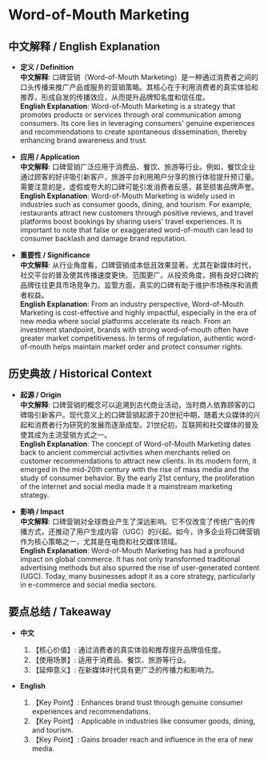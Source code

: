 # Word-of-Mouth Marketing

## 中文解释 / English Explanation

* **定义 / Definition**  
  **中文解释**: 口碑营销（Word-of-Mouth Marketing）是一种通过消费者之间的口头传播来推广产品或服务的营销策略。其核心在于利用消费者的真实体验和推荐，形成自发的传播效应，从而提升品牌知名度和信任度。  
  **English Explanation**: Word-of-Mouth Marketing is a strategy that promotes products or services through oral communication among consumers. Its core lies in leveraging consumers' genuine experiences and recommendations to create spontaneous dissemination, thereby enhancing brand awareness and trust.

* **应用 / Application**  
  **中文解释**: 口碑营销广泛应用于消费品、餐饮、旅游等行业。例如，餐饮企业通过顾客的好评吸引新客户，旅游平台利用用户分享的旅行体验提升预订量。需要注意的是，虚假或夸大的口碑可能引发消费者反感，甚至损害品牌声誉。  
  **English Explanation**: Word-of-Mouth Marketing is widely used in industries such as consumer goods, dining, and tourism. For example, restaurants attract new customers through positive reviews, and travel platforms boost bookings by sharing users' travel experiences. It is important to note that false or exaggerated word-of-mouth can lead to consumer backlash and damage brand reputation.

* **重要性 / Significance**  
  **中文解释**: 从行业角度看，口碑营销成本低且效果显著，尤其在新媒体时代，社交平台的普及使其传播速度更快、范围更广。从投资角度，拥有良好口碑的品牌往往更具市场竞争力。监管方面，真实的口碑有助于维护市场秩序和消费者权益。  
  **English Explanation**: From an industry perspective, Word-of-Mouth Marketing is cost-effective and highly impactful, especially in the era of new media where social platforms accelerate its reach. From an investment standpoint, brands with strong word-of-mouth often have greater market competitiveness. In terms of regulation, authentic word-of-mouth helps maintain market order and protect consumer rights.

## 历史典故 / Historical Context

* **起源 / Origin**  
  **中文解释**: 口碑营销的概念可以追溯到古代商业活动，当时商人依靠顾客的口碑吸引新客户。现代意义上的口碑营销起源于20世纪中期，随着大众媒体的兴起和消费者行为研究的发展而逐渐成型。21世纪初，互联网和社交媒体的普及使其成为主流营销方式之一。  
  **English Explanation**: The concept of Word-of-Mouth Marketing dates back to ancient commercial activities when merchants relied on customer recommendations to attract new clients. In its modern form, it emerged in the mid-20th century with the rise of mass media and the study of consumer behavior. By the early 21st century, the proliferation of the internet and social media made it a mainstream marketing strategy.

* **影响 / Impact**  
  **中文解释**: 口碑营销对全球商业产生了深远影响。它不仅改变了传统广告的传播方式，还推动了用户生成内容（UGC）的兴起。如今，许多企业将口碑营销作为核心策略之一，尤其是在电商和社交媒体领域。  
  **English Explanation**: Word-of-Mouth Marketing has had a profound impact on global commerce. It has not only transformed traditional advertising methods but also spurred the rise of user-generated content (UGC). Today, many businesses adopt it as a core strategy, particularly in e-commerce and social media sectors.

## 要点总结 / Takeaway

* **中文**  
  1. 【核心价值】: 通过消费者的真实体验和推荐提升品牌信任度。
  2. 【使用场景】: 适用于消费品、餐饮、旅游等行业。
  3. 【延伸意义】: 在新媒体时代具有更广泛的传播力和影响力。

* **English**  
  1. 【Key Point】: Enhances brand trust through genuine consumer experiences and recommendations.
  2. 【Key Point】: Applicable in industries like consumer goods, dining, and tourism.
  3. 【Key Point】: Gains broader reach and influence in the era of new media.